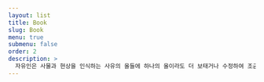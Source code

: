 ```yaml
---
layout: list
title: Book
slug: Book
menu: true
submenu: false
order: 2
description: >
  자유인은 사물과 현상을 인식하는 사유의 올들에 하나의 올이라도 더 보태거나 수정하여 조금 더 섬세하고 정교하게 세상을 인식하려고 노력할 것이다. 남과 나를 비교하는 대신 어제의 나와 오늘의 나를 비교할 것이다. 어제보다 조금 더 나은 존재로 나를 짓기 위함이다.
---
```

